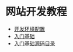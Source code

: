 # 网站开发教程

- [开发环境配置](https://code.aliyun.com/DarkKnight/document/blob/master/web/README.md)
- [入门基础](/Basic.md)
- [入门基础源码目录](/html/)
